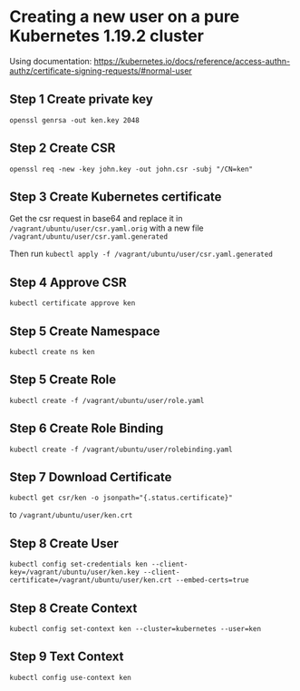 # Creating a new user on a pure Kubernetes 1.19.2 cluster

Using documentation: https://kubernetes.io/docs/reference/access-authn-authz/certificate-signing-requests/#normal-user

## Step 1 Create private key

```
openssl genrsa -out ken.key 2048
```

## Step 2 Create CSR

```
openssl req -new -key john.key -out john.csr -subj "/CN=ken"
```

## Step 3 Create Kubernetes certificate

Get the csr request in base64 and replace it in `/vagrant/ubuntu/user/csr.yaml.orig`
with a new file `/vagrant/ubuntu/user/csr.yaml.generated`

Then run `kubectl apply -f /vagrant/ubuntu/user/csr.yaml.generated`

## Step 4 Approve CSR

`kubectl certificate approve ken`

## Step 5 Create Namespace

`kubectl create ns ken`

## Step 5 Create Role

`kubectl create -f /vagrant/ubuntu/user/role.yaml`

## Step 6 Create Role Binding

`kubectl create -f /vagrant/ubuntu/user/rolebinding.yaml`

## Step 7 Download Certificate

`kubectl get csr/ken -o jsonpath="{.status.certificate}"`

to `/vagrant/ubuntu/user/ken.crt`

## Step 8 Create User

```
kubectl config set-credentials ken --client-key=/vagrant/ubuntu/user/ken.key --client-certificate=/vagrant/ubuntu/user/ken.crt --embed-certs=true
```

## Step 8 Create Context

```
kubectl config set-context ken --cluster=kubernetes --user=ken
```

## Step 9 Text Context

```
kubectl config use-context ken
```
